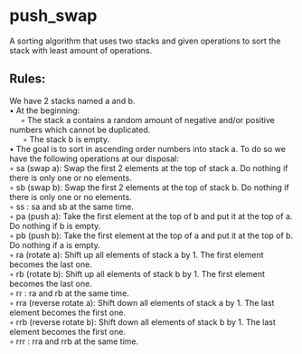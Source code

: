 # push_swap
A sorting algorithm that uses two stacks and given operations to sort the stack with least amount of operations.

## Rules: 
We have 2 stacks named a and b.\
• At the beginning: \
$~~~~~$◦ The stack a contains a random amount of negative and/or positive numbers which cannot be duplicated.\
$~~~~~$ ◦ The stack b is empty.\
• The goal is to sort in ascending order numbers into stack a. To do so we have the following operations at our disposal: \
◦ sa (swap a): Swap the first 2 elements at the top of stack a. Do nothing if there is only one or no elements. \
◦ sb (swap b): Swap the first 2 elements at the top of stack b. Do nothing if there is only one or no elements.\
◦ ss : sa and sb at the same time.\
◦ pa (push a): Take the first element at the top of b and put it at the top of a. Do nothing if b is empty.\
◦ pb (push b): Take the first element at the top of a and put it at the top of b. Do nothing if a is empty.\
◦ ra (rotate a): Shift up all elements of stack a by 1. The first element becomes the last one.\
◦ rb (rotate b): Shift up all elements of stack b by 1. The first element becomes the last one.\
◦ rr : ra and rb at the same time.\
◦ rra (reverse rotate a): Shift down all elements of stack a by 1. The last element becomes the first one.\
◦ rrb (reverse rotate b): Shift down all elements of stack b by 1. The last element becomes the first one.\
◦ rrr : rra and rrb at the same time.
